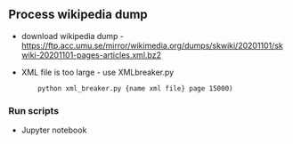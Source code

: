 ## Process wikipedia dump

- download wikipedia dump - https://ftp.acc.umu.se/mirror/wikimedia.org/dumps/skwiki/20201101/skwiki-20201101-pages-articles.xml.bz2

- XML file is too large - use XMLbreaker.py 
    ```
        python xml_breaker.py {name xml file} page 15000)
    ```
### Run scripts

- Jupyter notebook


